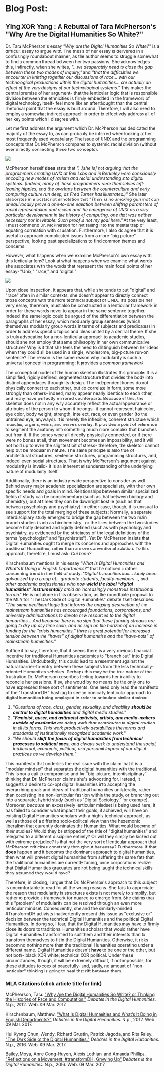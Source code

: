 # Blog Post:
## Ying XOR Yang : A Rebuttal of Tara McPherson's "Why Are the Digital Humanities So White?"

  Dr. Tara McPherson's essay _"Why are the Digital Humanities So White?"_ is a difficult essay to argue with. The thesis of her essay is delivered in a confusingly roundabout manner, as the author seems to struggle somewhat to find a common thread between her two passions. She acknowledges this, indirectly, when she writes, _"...we desperately need to close the gap between these two modes of inquiry,"_ and _"that the difficulties we encounter in knitting together our discussions of race... with our technological productions within the digital humanities... are actually an effect of the very designs of our technological systems."_ This makes the central premise of her argument- that the lenticular logic that is responsible division between the ethnicities is firmly embedded in the framework of digital technology itself- feel more like an afterthought than the central rhetorical point that the essay is built around. Therefore, I will also need to employ a somewhat indirect approach in order to effectively address all of her key points which I disagree with.

  Let me first address the argument which Dr. McPherson has dedicated the majority of the essay to, as can probably be inferred when looking at her most frequently used vocabulary: The issue of UNIX and the programming concepts that Dr. McPherson compares to systemic racial division (without ever directly connecting those two concepts).
  
![](images/visualization.png)

  McPherson herself **does** state that _"...[she is] not arguing that the programmers creating UNIX at Bell Labs and in Berkeley were consciously encoding new modes of racism and racial understanding into digital systems. (Indeed, many of these programmers were themselves left-leaning hippies, and the overlaps between the counterculture and early computing culture run deep, as Fred Turner has illustrated.)"_ She later elaborates in a postscript annotation that _"There is no smoking gun that can unequivocally prove a one-to-one equation between shifting parameters of racial representation and racism and the emergence of UNIX as a very particular development in the history of computing, one that was neither necessary nor inevitable. Such proof is not my goal here."_ At the very least, I must commend Dr. McPherson for not falling into the mental trap of equating correlation with causation. Furthermore, I also do agree that it is useful to approach complicated issues from a more "big picture" perspective, looking past specializations to find common themes and concerns.  
  
  However, what happens when we examine McPherson's own essay with this lenticular lens? Look at what happens when we examine what words she associates with the words that represent the main focal points of her essay- "Unix," "race," and "digital:"

![](images/links.png)

  Upon close inspection, it appears that, while she tends to put "digital" and "race" often in similar contexts, she doesn't appear to directly connect those concepts with the more technical subject of UNIX. It's possible her very essay, therefore, must also be constructed in a lenticular framework in order for these words never to appear in the same sentence together. Indeed, the same logic could be argued of the differentiation between the paragraphs of her essay, which modularly group sentences (which themselves modularly group words in terms of subjects and predicates) in order to address specific topics and ideas united by a central theme. If she is truly advocating for a non-lenticular approach to academic studies, should she not employ that same philosophy in her own communicative structure? Why is it that she feels the need to distinguish between her ideas when they could all be used in a single, wholesome, big-picture run-on sentence? The reason is the same reason why modularity is such a universal concept in programming: It provides a _common framework_. 
  
  The conceptual model of the human skeleton illustrates this principle: It is a simplified, rigidly defined, segmented structure that divides the body into distinct appendages through its design. The independent bones do not physically connect to each other, but do correlate in form, some more strongly than others- indeed, many appear nearly identical to each other, and many have perfectly mirrored counterparts. Because of this, the skeleton does not in any way accurately reflect the actual appearance or attributes of the person to whom it belongs- it cannot represent hair color, eye color, body weight, strength, intellect, race, or even gender (to the untrained eye, anyways). It is merely the inflexible, coherent structure which muscles, organs, veins, and nerves overlay. It provides a point of reference to segment the anatomy into something much more complex that branches out from it. If the bones were all directly physically connected, or if there were no bones at all, then movement becomes an impossibility, and it will not hold up to even the slightest bit of stress- therefore, the skeleton cannot help but be modular in nature. The same principle is also true of architectural structures, sentence structures, programming structures, and, indeed, even social structures. That is why McPherson's argument against modularity is invalid- it is an inherent misunderstanding of the underlying nature of modularity itself.

 Additionally, there is an industry-wide perspective to consider as well. Behind every major academic specialization are specialists, with their own specific needs and goals in mind. Relationships between similar specialized fields of study can be complementary (such as that between biology and chemistry), but at times they can be downright hostile (such as that between psychology and psychiatry). In either case, though, it is unusual to see support for the total merging of these subjects; Normally, a separate interdisciplary study emerges to bridge the gap between the two main branch studies (such as biochemistry), or the lines between the two studies become hotly debated and rigidly defined (such as with psychology and psychiatry, as evidenced by the strictness of the legal definitions of the terms "psychologist" and "psychiatrist"). Yet Dr. McPherson insists that Digital Humanities ought to merge its concerns and approaches with the traditional Humanities, rather than a more conventional solution. To this approach, therefore, I must ask: _Cui bono?_

  Kirschenbaum mentions in his essay _"What is Digital Humanities and What's It Doing in English Departments?"_ that he noticed a rather concerning trend in the field of study: _"Digital humanities has... lately been galvanized by a group of... graduate students, faculty members..., and other academic professionals who now **wield the label “digital humanities” instrumentally** amid an increasingly monstrous institutional terrain."_ He is not alone in this observation, as the roundtable proposal to the MLA for "The Dark Side of Digital Humanities" debate itself describes: _"The same neoliberal logic that informs the ongoing destruction of the mainstream humanities has encouraged foundations, corporations, and university administrations to devote new resources to the digital humanities... And because there is no sign that these funding streams are going to dry up any time soon, and no sign on the horizon of an increase in funding for the “crisis humanities,” there is great potential for increased tension between the “haves” of digital humanities and the “have-nots” of mainstream humanities."_ 

 Suffice it to say, therefore, that it seems there is a very obvious financial incentive for traditional Humanities academics to "branch out" into Digital Humanities. Undoubtedly, this could lead to a resentment against the natural barrier-to-entry between these subjects from the less technically-oriented Humanities scholars. Perhaps this may be the true nature of the frustration Dr. McPherson describes feeling towards her inability to reconcile her passions. If so, she would by no means be the only one to have expressed these sort of sentiments. One need only read the manifesto of the "TransformDH" hashtag to see an ironically lenticular approach to digital humanities being employed in order to articulate similar desires:
  
1. "_Questions of race, class, gender, sexuality, and disability **should be central to digital humanities** and digital media studies._"
2. "_**Feminist, queer, and antiracist activists, artists, and media-makers outside of academia** are doing work that contributes to digital studies in all its forms. This work productively destabilizes the norms and standards of institutionally recognized academic work._"
3. "_We should **shift the focus of digital humanities from technical processes to political ones,** and always seek to understand the social, intellectual, economic, political, and personal impact of our digital practices as we develop them."_

This manifesto that underlies the real issue with the claim that it is a "modular mindset" that separates the digital humanities with the traditional. This is not a call to compromise and for "big-picture, interdisciplinary" thinking that Dr. McPherson claims she's advocating for. Instead, it suggests a desire to co-opt digital humanities into accepting the overarching goals and ideals of traditional humanities unilaterally, rather than coexisting in a non-lenticular fashion within the study, or branching out into a separate, hybrid study (such as "Digital Sociology," for example). Moreover, _because_ an excessively lenticular mindset is being used here, it has failed to consider what impact their goals, if achieved, will have on existing Digital Humanities scholars with a highly technical approach, as well as those of a differing socio-political view than the hegemonic liberalism that currently dominates the Humanities. What would become of _their_ studies? Would they be stripped of the title of "digital humanities" and relegated to a different discipline entirely? Or will they simply be kicked out with extreme prejudice? Is that not the very sort of lenticular approach that McPherson criticizes constantly throughout her essay? Furthermore, if that **does** happen and it becomes the dominant approach to digital humanities, then what will prevent digital humanities from suffering the same fate that the traditional humanities are currently facing, once corporations realize that Digital Humanities graduates are not being taught the technical skills they assumed they would have?

  Therefore, in closing, I argue that Dr. McPherson's approach to this subject is uncomfortable to read for all the wrong reasons. She fails to appreciate the reason that modularity in structures exists is not merely to simplify, but rather to provide a framework for nuance to emerge from. She claims that this "problem" of modularity can be resolved through an even more lenticular mindset. Consequently, she and the similarly-minded #TransformDH activists inadvertently present this issue as "exclusive or" decision between the technical Digital Humanities and the political Digital Humanities. In doing so, I fear, that the Digital Humanities may have to firmly close its doors to traditional Humanities scholars that would rather have Digital Humanities transformed to suit them and their interests than to transform themselves to fit in the Digital Humanities. Otherwise, it risks becoming nothing more than the traditional Humanities operating under a different name. Digital Humanities doesn't **have** to be one or the other, but not both- black XOR white; technical XOR political. Under these circumstances, though, it will be extremely difficult, if not impossible, for these attitudes to coexist peacefully- and, sadly, no amount of "non-lenticular" thinking is going to heal that rift between them.

### MLA Citations (click article title for link)

  McPhearson, Tara. ["Why Are the Digital Humanities So White? or Thinking the Histories of Race and Computation."](http://dhdebates.gc.cuny.edu/debates/text/29) _Debates in the Digital Humanities._ N.p., 2012. Web. 09 Mar. 2017.

  Kirschenbaum, Matthew. ["What Is Digital Humanities and What’s It Doing in English Departments?"](http://dhdebates.gc.cuny.edu/debates/text/38) _Debates in the Digital Humanities._ N.p., 2012. Web. 09 Mar. 2017.
  
  Hui Kyong Chun, Wendy, Richard Grustin, Patrick Jagoda, and Rita Raley. ["The Dark Side of the Digital Humanities."](http://dhdebates.gc.cuny.edu/debates/text/89) _Debates in the Digital Humanities._ N.p., 2016. Web. 09 Mar. 2017.
  
  Bailey, Moya, Anne Cong-Huyen, Alexis Lothian, and Amanda Phillips. ["Reflections on a Movement: #transformDH, Growing Up"](http://dhdebates.gc.cuny.edu/debates/text/59) _Debates in the Digital Humanities._ N.p., 2016. Web. 09 Mar. 2017.
  

